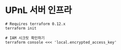 UPnL 서버 인프라
========

```
# Requires terraform 0.12.x
terraform init

# IAM 시크릿 확인하기
terraform console <<< 'local.encrypted_access_key'
```
